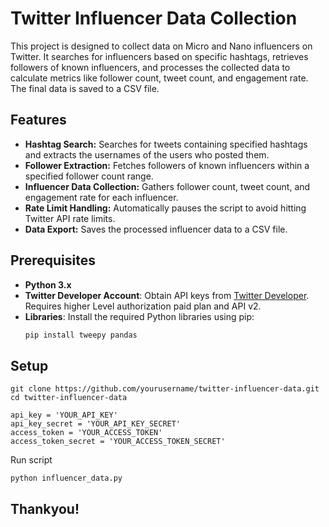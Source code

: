 # Twitter Influencer Data Collection

This project is designed to collect data on Micro and Nano influencers on Twitter. It searches for influencers based on specific hashtags, retrieves followers of known influencers, and processes the collected data to calculate metrics like follower count, tweet count, and engagement rate. The final data is saved to a CSV file.

## Features

- **Hashtag Search:** Searches for tweets containing specified hashtags and extracts the usernames of the users who posted them.
- **Follower Extraction:** Fetches followers of known influencers within a specified follower count range.
- **Influencer Data Collection:** Gathers follower count, tweet count, and engagement rate for each influencer.
- **Rate Limit Handling:** Automatically pauses the script to avoid hitting Twitter API rate limits.
- **Data Export:** Saves the processed influencer data to a CSV file.

## Prerequisites

- **Python 3.x**
- **Twitter Developer Account**: Obtain API keys from [Twitter Developer](https://developer.twitter.com/). Requires higher Level authorization paid plan and API v2.
- **Libraries**: Install the required Python libraries using pip:
  ```bash
  pip install tweepy pandas
  ```

## Setup

```
git clone https://github.com/yourusername/twitter-influencer-data.git
cd twitter-influencer-data
```

```
api_key = 'YOUR_API_KEY'
api_key_secret = 'YOUR_API_KEY_SECRET'
access_token = 'YOUR_ACCESS_TOKEN'
access_token_secret = 'YOUR_ACCESS_TOKEN_SECRET'
```

Run script

```
python influencer_data.py
```


## Thankyou!

